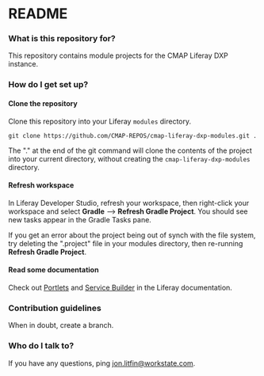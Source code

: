 # README #

### What is this repository for? ###

This repository contains module projects for the CMAP Liferay DXP instance.

### How do I get set up? ###

#### Clone the repository 

Clone this repository into your Liferay `modules` directory.

`git clone https://github.com/CMAP-REPOS/cmap-liferay-dxp-modules.git .`

The "." at the end of the git command will clone the contents of the project into your current directory, without creating the `cmap-liferay-dxp-modules` directory.

#### Refresh workspace

In Liferay Developer Studio, refresh your workspace, then right-click your workspace and select **Gradle** --> **Refresh Gradle Project**. You should see new tasks appear in the Gradle Tasks pane.

If you get an error about the project being out of synch with the file system, try  deleting the ".project" file in your modules directory, then re-running **Refresh Gradle Project**.

#### Read some documentation

Check out [Portlets](https://dev.liferay.com/develop/tutorials/-/knowledge_base/7-0/portlets) and [Service Builder](https://dev.liferay.com/develop/tutorials/-/knowledge_base/7-0/service-builder) in the Liferay documentation.

### Contribution guidelines ###

When in doubt, create a branch.

### Who do I talk to? ###

If you have any questions, ping jon.litfin@workstate.com.
